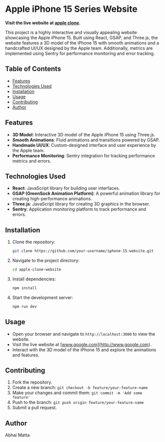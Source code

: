 # Apple iPhone 15 Series Website

**Visit the live website at [apple clone](http://www.google.com).**

This project is a highly interactive and visually appealing website showcasing the Apple iPhone 15. Built using React, GSAP, and Three.js, the website features a 3D model of the iPhone 15 with smooth animations and a handcrafted UI/UX designed by the Apple team. Additionally, metrics are implemented using Sentry for performance monitoring and error tracking.

## Table of Contents

- [Features](#features)
- [Technologies Used](#technologies-used)
- [Installation](#installation)
- [Usage](#usage)
- [Contributing](#contributing)
- [Author](#author)

## Features

- **3D Model**: Interactive 3D model of the Apple iPhone 15 using Three.js.
- **Smooth Animations**: Fluid animations and transitions powered by GSAP.
- **Handmade UI/UX**: Custom-designed interface and user experience by the Apple team.
- **Performance Monitoring**: Sentry integration for tracking performance metrics and errors.

## Technologies Used

- **React**: JavaScript library for building user interfaces.
- **GSAP (GreenSock Animation Platform)**: A powerful animation library for creating high-performance animations.
- **Three.js**: JavaScript library for creating 3D graphics in the browser.
- **Sentry**: Application monitoring platform to track performance and errors.

## Installation

1. Clone the repository:
   ```bash
   git clone https://github.com/your-username/iphone-15-website.git

2. Navigate to the project directory:
   ```bash
   cd apple-clone-website

3. Install dependencies:
   ```bash
   npm install

4. Start the development server:
   ```bash
   npm run dev

## Usage

- Open your browser and navigate to `http://localhost:3000` to view the website.
- Visit the live website at [www.google.com](http://www.google.com).
- Interact with the 3D model of the iPhone 15 and explore the animations and features.

## Contributing

1. Fork the repository.
2. Create a new branch: `git checkout -b feature/your-feature-name`
3. Make your changes and commit them: `git commit -m 'Add some feature'`
4. Push to the branch: `git push origin feature/your-feature-name`
5. Submit a pull request.

## Author
Abhai Matta.


